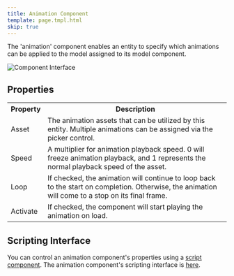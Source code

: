 ```yaml
---
title: Animation Component
template: page.tmpl.html
skip: true
---
```


The 'animation' component enables an entity to specify which animations can be applied to the model assigned to its model component.

![Component Interface](/images/platform/component_animation.png)

## Properties

<table class="table table-striped">
    <col class="property-name"></col>
    <col class="property-description"></col>
    <tr><th>Property</th><th>Description</th></tr>
    <tr><td>Asset</td><td>The animation assets that can be utilized by this entity. Multiple animations can be assigned via the picker control.</td></tr>
    <tr><td>Speed</td><td>A multiplier for animation playback speed. 0 will freeze animation playback, and 1 represents the normal playback speed of the asset.</td></tr>
    <tr><td>Loop</td><td>If checked, the animation will continue to loop back to the start on completion. Otherwise, the animation will come to a stop on its final frame.</td></tr>
    <tr><td>Activate</td><td>If checked, the component will start playing the animation on load.</td></tr>
</table>

## Scripting Interface

You can control an animation component's properties using a [script component][script_component]. The animation component's scripting interface is [here][docs].

[script_component]: /user-manual/packs/entities/components/script
[docs]: /engine/api/stable/symbols/pc.fw.AnimationComponent.html
